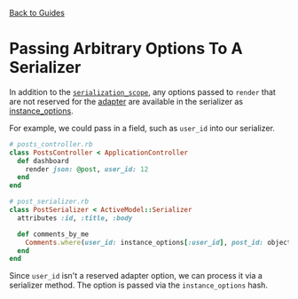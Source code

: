 [Back to Guides](../README.md)

# Passing Arbitrary Options To A Serializer

In addition to the [`serialization_scope`](../general/serializers.md#scope), any options passed to `render`
that are not reserved for the [adapter](../general/rendering.md#adapter_opts)
are available in the serializer as [instance_options](../general/serializers.md#instance_options).

For example, we could pass in a field, such as `user_id` into our serializer.

```ruby
# posts_controller.rb
class PostsController < ApplicationController
  def dashboard  
    render json: @post, user_id: 12
  end
end

# post_serializer.rb
class PostSerializer < ActiveModel::Serializer
  attributes :id, :title, :body

  def comments_by_me  
    Comments.where(user_id: instance_options[:user_id], post_id: object.id)
  end
end
```

Since `user_id` isn't a reserved adapter option, we can process it via a serializer
method. The option is passed via the `instance_options` hash.
